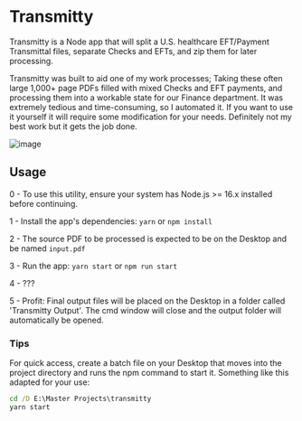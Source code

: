 # Transmitty

Transmitty is a Node app that will split a U.S. healthcare EFT/Payment Transmittal files, separate Checks and EFTs, and zip them for later processing.

Transmitty was built to aid one of my work processes; Taking these often large 1,000+ page PDFs filled with mixed Checks and EFT payments, and processing them into a workable state for our Finance department. It was extremely tedious and time-consuming, so I automated it. If you want to use it yourself it will require some modification for your needs. Definitely not my best work but it gets the job done.

![image](https://user-images.githubusercontent.com/11874169/191545055-30efd901-2ecf-48ac-ae16-7cb0cecadced.png)


## Usage

0 - To use this utility, ensure your system has Node.js >= 16.x installed before continuing.

1 - Install the app's dependencies: `yarn` or `npm install`

2 - The source PDF to be processed is expected to be on the Desktop and be named `input.pdf`

3 - Run the app: `yarn start` or `npm run start`

4 - ???

5 - Profit: Final output files will be placed on the Desktop in a folder called 'Transmitty Output'. The cmd window will close and the output folder will automatically be opened.
### Tips

For quick access, create a batch file on your Desktop that moves into the project directory and runs the npm command to start it. Something like this adapted for your use:
```bat
cd /D E:\Master Projects\transmitty
yarn start
```
